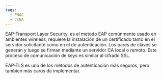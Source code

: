 ```yaml
---
tags:
  - PNAC
  - CCNA
---
```

EAP-Transport Layer Security, es el metodo EAP comúnmente usado en ambientes wireless, requiere la instalación de un certificado tanto en el servidor solicitante como en el de autenticación. Los pares de claves se generan y luego se firman mediante un servidor CA local o remoto. Este proceso de comunicación de keys es similar al cifrado SSL. 

EAP-TLS es uno de los métodos de autenticación más seguros, pero tambien más caros de implementar. 